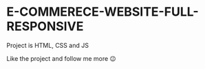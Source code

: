 # E-COMMERECE-WEBSITE-FULL-RESPONSIVE
Project is HTML, CSS and JS

Like the project and follow me more 😉
